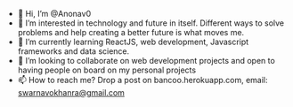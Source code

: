 - 👋 Hi, I’m @Anonav0
- 👀 I’m interested in technology and future in itself. Different ways to solve problems and help creating a better future is what moves me.
- 🌱 I’m currently learning ReactJS, web development, Javascript frameworks  and data science. 
- 💞️ I’m looking to collaborate on web development projects and open to having people on board on my personal projects
- 📫 How to reach me? Drop a post on bancoo.herokuapp.com, email: swarnavokhanra@gmail.com

<!---
Anonav0/Anonav0 is a ✨ special ✨ repository because its `README.md` (this file) appears on your GitHub profile.
You can click the Preview link to take a look at your changes.
--->
